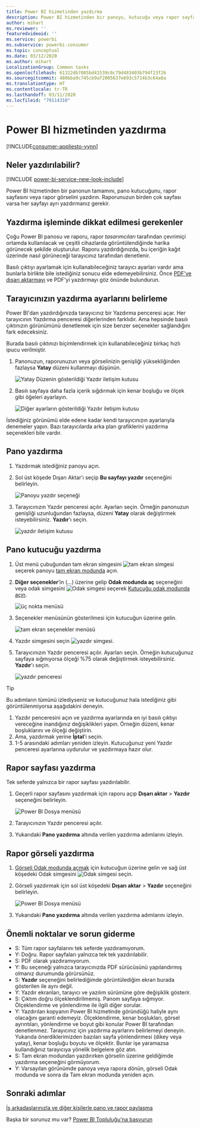 ```yaml
---
title: Power BI hizmetinden yazdırma
description: Power BI hizmetinden bir panoyu, kutucuğu veya rapor sayfasını yazdırma.
author: mihart
ms.reviewer: ''
featuredvideoid: ''
ms.service: powerbi
ms.subservice: powerbi-consumer
ms.topic: conceptual
ms.date: 03/12/2020
ms.author: mihart
LocalizationGroup: Common tasks
ms.openlocfilehash: 61322db7085bd41539c0c79d483403b794f23f26
ms.sourcegitcommit: 480bba9c745cb9af2005637e693c5714b3c64a8a
ms.translationtype: HT
ms.contentlocale: tr-TR
ms.lasthandoff: 03/11/2020
ms.locfileid: "79114310"
---
```

# <a name="printing-from-the-power-bi-service"></a>Power BI hizmetinden yazdırma

[!INCLUDE[consumer-appliesto-yynn](../includes/consumer-appliesto-yynn.md)]
## <a name="what-can-be-printed"></a>Neler yazdırılabilir?
[!INCLUDE [power-bi-service-new-look-include](../includes/power-bi-service-new-look-include.md)]

Power BI hizmetinden bir panonun tamamını, pano kutucuğunu, rapor sayfasını veya rapor görselini yazdırın. Raporunuzun birden çok sayfası varsa her sayfayı ayrı yazdırmanız gerekir. 

## <a name="printing-considerations"></a>Yazdırma işleminde dikkat edilmesi gerekenler

Çoğu Power BI panosu ve raporu, rapor *tasarımcıları* tarafından çevrimiçi ortamda kullanılacak ve çeşitli cihazlarda görüntülendiğinde harika görünecek şekilde oluşturulur. Raporu yazdırdığınızda, bu içeriğin kağıt üzerinde nasıl görüneceği tarayıcınız tarafından denetlenir. 

Basılı çıktıyı ayarlamak için kullanabileceğiniz tarayıcı ayarları vardır ama bunlarla birlikte bile istediğiniz sonucu elde edemeyebilirsiniz. Önce [PDF'ye dışarı aktarmayı](end-user-pdf.md) ve PDF'yi yazdırmayı göz önünde bulundurun. 

## <a name="adjust-your-browser-print-settings"></a>Tarayıcınızın yazdırma ayarlarını belirleme
Power BI'dan yazdırdığınızda tarayıcınız bir Yazdırma penceresi açar. Her tarayıcının Yazdırma penceresi diğerlerinden farklıdır. Ama hepsinde basılı çıktınızın görünümünü denetlemek için size benzer seçenekler sağlandığını fark edeceksiniz. 

Burada basılı çıktınızı biçimlendirmek için kullanabileceğiniz birkaç hızlı ipucu verilmiştir.

   > 
1. Panonuzun, raporunuzun veya görselinizin genişliği yüksekliğinden fazlaysa **Yatay** düzeni kullanmayı düşünün. 

   ![Yatay Düzenin gösterildiği Yazdır iletişim kutusu](./media/end-user-print/power-bi-landscape-layout.png)

2. Basılı sayfaya daha fazla içerik sığdırmak için kenar boşluğu ve ölçek gibi öğeleri ayarlayın. 

    ![Diğer ayarların gösterildiği Yazdır iletişim kutusu](./media/end-user-print/power-bi-margins.png)

İstediğiniz görünümü elde edene kadar kendi tarayıcınızın ayarlarıyla denemeler yapın. Bazı tarayıcılarda arka plan grafiklerini yazdırma seçenekleri bile vardır. 

## <a name="print-a-dashboard"></a>Pano yazdırma
1. Yazdırmak istediğiniz panoyu açın.
2. Sol üst köşede Dışarı Aktar’ı seçip **Bu sayfayı yazdır** seçeneğini belirleyin.
   
    ![Panoyu yazdır seçeneği](./media/end-user-print/power-bi-dashboard-print.png)

3. Tarayıcınızın Yazdır penceresi açılır. Ayarları seçin. Örneğin panonuzun genişliği uzunluğundan fazlaysa, düzeni **Yatay** olarak değiştirmek isteyebilirsiniz. **Yazdır**'ı seçin.
   
    ![yazdır iletişim kutusu](./media/end-user-print/power-bi-print-dash.png)

## <a name="print-a-dashboard-tile"></a>Pano kutucuğu yazdırma
1. Üst menü çubuğundan tam ekran simgesini ![tam ekran simgesi](./media/end-user-print/power-bi-full-screen.png) seçerek panoyu [tam ekran modunda](end-user-focus.md) açın.

3. **Diğer seçenekler**’in (...) üzerine gelip **Odak modunda aç** seçeneğini veya odak simgesini ![Odak simgesi](./media/end-user-print/power-bi-focus-icon.png) seçerek [Kutucuğu odak modunda açın](end-user-focus.md).
   
    ![üç nokta menüsü](./media/end-user-print/power-bi-menu-options.png)

4. Seçenekler menüsünün gösterilmesi için kutucuğun üzerine gelin.
   
    ![tam ekran seçenekler menüsü](./media/end-user-print/menu-options-new.png)

4. Yazdır simgesini seçin ![yazdır simgesi](./media/end-user-print/print-icon.png).     

5. Tarayıcınızın Yazdır penceresi açılır. Ayarları seçin. Örneğin kutucuğunuz sayfaya sığmıyorsa ölçeği %75 olarak değiştirmek isteyebilirsiniz. **Yazdır**'ı seçin.

    ![yazdır penceresi](./media/end-user-print/power-bi-scale.png) 

> [!TIP]
> Bu adımların tümünü izlediyseniz ve kutucuğunuz hala istediğiniz gibi görüntülenmiyorsa aşağıdakini deneyin.
> 1. Yazdır penceresini açın ve yazdırma ayarlarında en iyi basılı çıktıyı vereceğine inandığınız değişiklikleri yapın. Örneğin düzeni, kenar boşluklarını ve ölçeği değiştirin. 
> 2. Ama, yazdırmak yerine **İptal**'i seçin. 
> 3. 1-5 arasındaki adımları yeniden izleyin. Kutucuğunuz yeni Yazdır penceresi ayarlarına uydurulur ve yazdırmaya hazır olur.

## <a name="print-a-report-page"></a>Rapor sayfası yazdırma
Tek seferde yalnızca bir rapor sayfası yazdırılabilir.

1. Geçerli rapor sayfasını yazdırmak için raporu açıp **Dışarı aktar** > **Yazdır** seçeneğini belirleyin.
   
    ![Power BI Dosya menüsü](./media/end-user-print/power-bi-report-print.png)
2. Tarayıcınızın Yazdır penceresi açılır.

3. Yukarıdaki **Pano yazdırma** altında verilen yazdırma adımlarını izleyin.
   


## <a name="print-a-report-visual"></a>Rapor görseli yazdırma
1. [Görseli Odak modunda açmak](end-user-focus.md) için kutucuğun üzerine gelin ve sağ üst köşedeki Odak simgesini ![Odak simgesi](./media/end-user-print/power-bi-focus-icon.png) seçin.

2. Görseli yazdırmak için sol üst köşedeki **Dışarı aktar** > **Yazdır** seçeneğini belirleyin.

    ![Power BI Dosya menüsü](./media/end-user-print/power-bi-report-print.png)


3. Yukarıdaki **Pano yazdırma** altında verilen yazdırma adımlarını izleyin.

## <a name="considerations-and-troubleshooting"></a>Önemli noktalar ve sorun giderme

* S: Tüm rapor sayfalarını tek seferde yazdıramıyorum.    
* Y: Doğru. Rapor sayfaları yalnızca tek tek yazdırılabilir.
* S: PDF olarak yazdıramıyorum.    
* Y: Bu seçeneği yalnızca tarayıcınızda PDF sürücüsünü yapılandırmış olmanız durumunda görürsünüz.    
* S: **Yazdır** seçeneğini belirlediğimde görüntülediğim ekran burada gösterilen ile aynı değil.    
* Y: Yazdır ekranları, tarayıcı ve yazılım sürümüne göre değişiklik gösterir.
* S: Çıktım doğru ölçeklendirilmemiş.  Panom sayfaya sığmıyor. Ölçeklendirme ve yönlendirme ile ilgili diğer sorular.    
* Y: Yazdırılan kopyanın Power BI hizmetinde göründüğü haliyle aynı olacağını garanti edemeyiz. Ölçeklendirme, kenar boşlukları, görsel ayrıntıları, yönlendirme ve boyut gibi konular Power BI tarafından denetlenmez. Tarayıcınız için yazdırma ayarlarını belirlemeyi deneyin. Yukarıda önerdiklerimizden bazıları sayfa yönlendirmesi (dikey veya yatay), kenar boşluğu boyutu ve ölçektir. Bunlar işe yaramazsa kullandığınız tarayıcıya yönelik belgelere göz atın.      
* S: Tam ekran modundan yazdırırken görselin üzerine geldiğimde yazdırma seçeneğini görmüyorum.   
* Y: Varsayılan görünümde panoya veya rapora dönün, görseli Odak modunda ve sonra da Tam ekran modunda yeniden açın. 

## <a name="next-steps"></a>Sonraki adımlar
[İş arkadaşlarınızla ve diğer kişilerle pano ve rapor paylaşma](../service-share-dashboards.md)

Başka bir sorunuz mu var? [Power BI Topluluğu'na başvurun](https://community.powerbi.com/)


